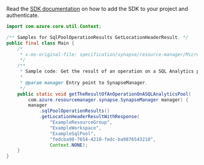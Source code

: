 Read the [SDK documentation](https://github.com/Azure/azure-sdk-for-java/blob/azure-resourcemanager-synapse_1.0.0-beta.6/sdk/synapse/azure-resourcemanager-synapse/README.md) on how to add the SDK to your project and authenticate.

```java
import com.azure.core.util.Context;

/** Samples for SqlPoolOperationResults GetLocationHeaderResult. */
public final class Main {
    /*
     * x-ms-original-file: specification/synapse/resource-manager/Microsoft.Synapse/stable/2021-06-01/examples/GetLocationHeaderResultWithSqlPool.json
     */
    /**
     * Sample code: Get the result of an operation on a SQL Analytics pool.
     *
     * @param manager Entry point to SynapseManager.
     */
    public static void getTheResultOfAnOperationOnASQLAnalyticsPool(
        com.azure.resourcemanager.synapse.SynapseManager manager) {
        manager
            .sqlPoolOperationResults()
            .getLocationHeaderResultWithResponse(
                "ExampleResourceGroup",
                "ExampleWorkspace",
                "ExampleSqlPool",
                "fedcba98-7654-4210-fedc-ba9876543210",
                Context.NONE);
    }
}
```
